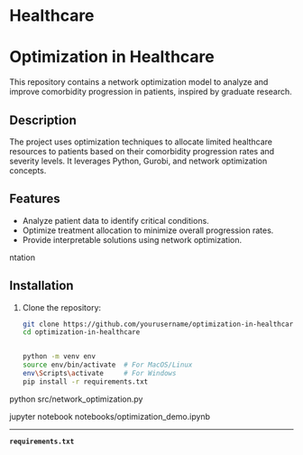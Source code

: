 # Healthcare

# Optimization in Healthcare

This repository contains a network optimization model to analyze and improve comorbidity progression in patients, inspired by graduate research.

## Description

The project uses optimization techniques to allocate limited healthcare resources to patients based on their comorbidity progression rates and severity levels. It leverages Python, Gurobi, and network optimization concepts.

## Features
- Analyze patient data to identify critical conditions.
- Optimize treatment allocation to minimize overall progression rates.
- Provide interpretable solutions using network optimization.

ntation


## Installation

1. Clone the repository:
   ```bash
   git clone https://github.com/yourusername/optimization-in-healthcare.git
   cd optimization-in-healthcare


   python -m venv env
   source env/bin/activate  # For MacOS/Linux
   env\Scripts\activate     # For Windows
   pip install -r requirements.txt


python src/network_optimization.py


jupyter notebook notebooks/optimization_demo.ipynb


---


**`requirements.txt`**
